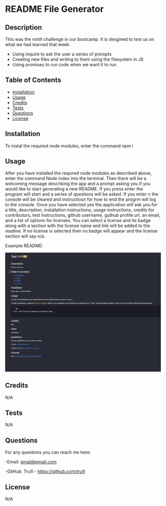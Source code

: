 # README File Generator  

## Description

This was the ninth challenge in our bootcamp. It is desgined to test us on what we had learned that week: 

- Using inquire to ask the user a series of prompts 
- Creating new files and writing to them using the filesystem in JS 
- Using promises to run code when we want it to run

## Table of Contents

- [Installation](#installation)
- [Usage](#usage)
- [Credits](#credits)
- [Tests](#tests)
- [Questions](#questions)
- [License](#license)

## Installation

To instal the required node modules, enter the command npm i

## Usage

After you have installed the required node modules as described above, enter the command Node index into the terminal. Then there will be a welcoming message describing the app and a prompt asking you if you would like to start generating a new README. If you press enter the program will start and a series of questions will be asked. If you enter n the console will be cleared and instructiosn for how to end the progrm will log to the console. Once you have selected yes the application will ask you for a title, description, installation instructions, usage instructions, credits for contributors, test instructions, github username, guthub profile url, an email, and a list of options for licenses. You can select a license and its badge along with a section with the license name and link will be added to the readme. If no license is selected then no badge will appear and the license section will say n/a.

Example README:

![](assets/images/screenshot.png)

## Credits

N/A

## Tests

N/A

## Questions

For any questions you can reach me here:

-Email: email@email.com

-GitHub: Trufl - https://github.com/trufl

## License

N/A